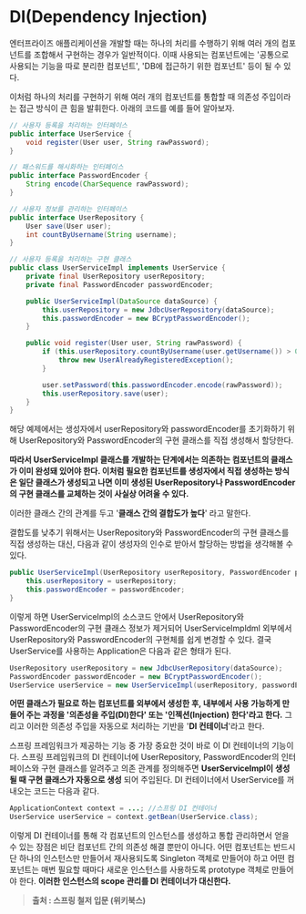 # DI(Dependency Injection)
엔터프라이즈 애플리케이션을 개발할 때는 하나의 처리를 수행하기 위해 여러 개의 컴포넌트를 조합해서 구현하는 경우가 일반적이다. 이때 사용되는 컴포넌트에는 '공통으로 사용되는 기능을 따로 분리한 컴포넌트', 'DB에 접근하기 위한 컴포넌트' 등이 될 수 있다. </br>

이처럼 하나의 처리를 구현하기 위해 여러 개의 컴포넌트를 통합할 때 의존성 주입이라는 접근 방식이 큰 힘을 발휘한다. 아래의 코드를 예를 들어 알아보자.
</br>

```java
// 사용자 등록을 처리하는 인터페이스
public interface UserService {
    void register(User user, String rawPassword);
}
```
```java
// 패스워드를 해시화하는 인터페이스
public interface PasswordEncoder {
    String encode(CharSequence rawPassword);
}
```
```java
// 사용자 정보를 관리하는 인터페이스
public interface UserRepository {
    User save(User user);
    int countByUsername(String username);
}
```
```java
// 사용자 등록을 처리하는 구현 클래스
public class UserServiceImpl implements UserService {
    private final UserRepository userRepository;
    private final PasswordEncoder passwordEncoder;

    public UserServiceImpl(DataSource dataSource) {
        this.userRepository = new JdbcUserRepository(dataSource);
        this.passwordEncoder = new BCryptPasswordEncoder();
    }

    public void register(User user, String rawPassword) {
        if (this.userRepository.countByUsername(user.getUsername()) > 0) {
            throw new UserAlreadyRegisteredException();
        }

        user.setPassword(this.passwordEncoder.encode(rawPassword));
        this.userRepository.save(user);
    }
}
```

해당 예제에서는 생성자에서 userRepository와 passwordEncoder를 초기화하기 위해 UserRepository와 PasswordEncoder의 구현 클래스를 직접 생성해서 할당한다. </br>

__따라서 UserServiceImpl 클래스를 개발하는 단계에서는 의존하는 컴포넌트의 클래스가 이미 완성돼 있어야 한다. 이처럼 필요한 컴포넌트를 생성자에서 직접 생성하는 방식은 일단 클래스가 생성되고 나면 이미 생성된 UserRepository나 PasswordEncoder의 구현 클래스를 교체하는 것이 사실상 어려울 수 있다.__ </br>

이러한 클래스 간의 관계를 두고 '**클래스 간의 결합도가 높다**' 라고 말한다. </br>

결합도를 낮추기 위해서는 UserRepository와 PasswordEncoder의 구현 클래스를 직접 생성하는 대신, 다음과 같이 생성자의 인수로 받아서 할당하는 방법을 생각해볼 수 있다.

```java
public UserServiceImpl(UserRepository userRepository, PasswordEncoder passwordEncoder) {
    this.userRepository = userRepository;
    this.passwordEncoder = passwordEncoder;
}
```

이렇게 하면 UserServiceImpl의 소스코드 안에서 UserRepository와 PasswordEncoder의 구현 클래스 정보가 제거되어 UserServiceImpldml 외부에서 UserRepository와  PasswordEncoder의 구현체를 쉽게 변경할 수 있다. 결국 UserService를 사용하는 Application은 다음과 같은 형태가 된다.

```java
UserRepository userRepository = new JdbcUserRepository(dataSource);
PasswordEncoder passwordEncoder = new BCryptPasswordEncoder();
UserService userService = new UserServiceImpl(userRepository, passwordEncoder);
```

__어떤 클래스가 필요로 하는 컴포넌트를 외부에서 생성한 후, 내부에서 사용 가능하게 만들어 주는 과정을 '의존성을 주입(DI)한다' 또는 '인젝션(Injection) 한다'라고 한다.__ 그리고 이러한 의존성 주입을 자동으로 처리하는 기반을 '__DI 컨테이너__'라고 한다. </br>

스프링 프레임워크가 제공하는 기능 중 가장 중요한 것이 바로 이 DI 컨테이너의 기능이다. 스프링 프레임워크의 DI 컨테이너에 UserRepository, PasswordEncoder의 인터페이스와 구현 클래스를 알려주고 의존 관계를 정의해주면 __UserServiceImpl이 생성될 때 구현 클래스가 자동으로 생성__ 되어 주입된다. DI 컨테이너에서 UserService를 꺼내오는 코드는 다음과 같다.

```java
ApplicationContext context = ...; //스프링 DI 컨테이너
UserService userService = context.getBean(UserService.class);
```

이렇게 DI 컨테이너를 통해 각 컴포넌트의 인스턴스를 생성하고 통합 관리하면서 얻을 수 있는 장점은 비단 컴포넌트 간의 의존성 해결 뿐만이 아니다. 어떤 컴포넌트는 반드시 단 하나의 인스턴스만 만들어서 재사용되도록 Singleton 객체로 만들어야 하고 어떤 컴포넌트는 매번 필요할 때마다 새로운 인스턴스를 사용하도록 prototype 객체로 만들어야 한다. __이러한 인스턴스의 scope 관리를 DI 컨테이너가 대신한다.__

> __출처 : 스프링 철저 입문 (위키북스)__
